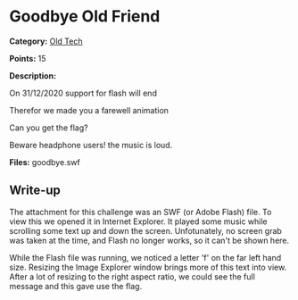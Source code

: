 # Goodbye Old Friend
**Category:** [Old Tech](../README.md)

**Points:** 15

**Description:**

On 31/12/2020 support for flash will end

Therefor we made you a farewell animation

Can you get the flag?

Beware headphone users! the music is loud.

**Files:** goodbye.swf

## Write-up
The attachment for this challenge was an SWF (or Adobe Flash) file. To view this we opened it in Internet Explorer. It played some music while scrolling some text up and down the screen. Unfotunately, no screen grab was taken at the time, and Flash no longer works, so it can't be shown here.

While the Flash file was running, we noticed a letter 'f' on the far left hand size. Resizing the Image Explorer window brings more of this text into view. After a lot of resizing to the right aspect ratio, we could see the full message and this gave use the flag.
